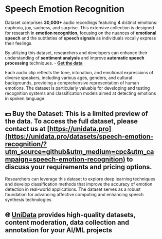 # Speech Emotion Recognition
Dataset comprises **30,000+** audio recordings featuring **4** distinct emotions: euphoria, joy, sadness, and surprise. This extensive collection is designed for research in **emotion recognition**, focusing on the nuances of **emotional speech** and the subtleties of **speech signals** as individuals vocally express their feelings.

By utilizing this dataset, researchers and developers can enhance their understanding of **sentiment analysis** and improve **automatic speech processing** techniques. - **[Get the data](https://unidata.pro/datasets/speech-emotion-recognition/?utm_source=github&utm_medium=cpc&utm_campaign=speech-emotion-recognition)**

Each audio clip reflects the tone, intonation, and emotional expressions of diverse speakers, including various ages, genders, and cultural backgrounds, providing a comprehensive representation of human emotions. The dataset is particularly valuable for developing and testing recognition systems and classification models aimed at detecting emotions in spoken language.

## 💵 Buy the Dataset: This is a limited preview of the data. To access the full dataset, please contact us at [https://unidata.pro](https://unidata.pro/datasets/speech-emotion-recognition/?utm_source=github&utm_medium=cpc&utm_campaign=speech-emotion-recognition) to discuss your requirements and pricing options.

Researchers can leverage this dataset to explore deep learning techniques and develop classification methods that improve the accuracy of emotion detection in real-world applications. The dataset serves as a robust foundation for advancing affective computing and enhancing speech synthesis technologies.
## 🌐 [UniData](https://unidata.pro/datasets/speech-emotion-recognition/?utm_source=github&utm_medium=cpc&utm_campaign=speech-emotion-recognition) provides high-quality datasets, content moderation, data collection and annotation for your AI/ML projects 
